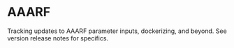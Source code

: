 # AAARF
Tracking updates to AAARF parameter inputs, dockerizing, and beyond.  See version release notes for specifics.
